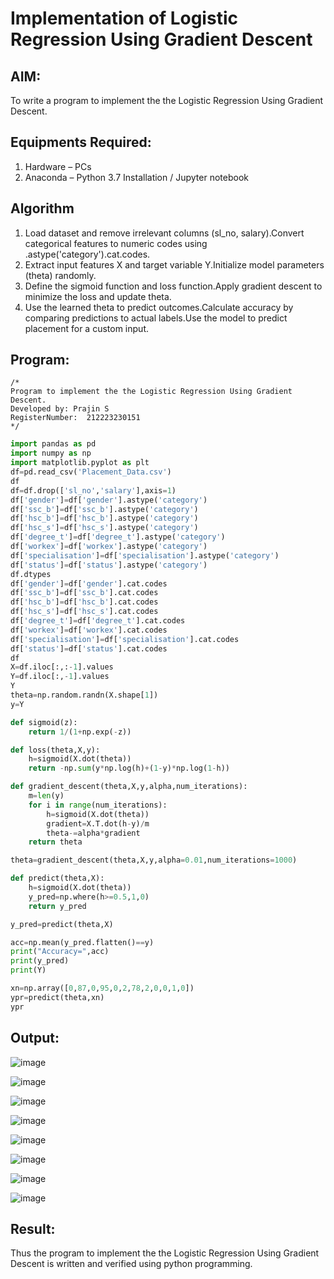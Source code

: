 # Implementation of Logistic Regression Using Gradient Descent

## AIM:
To write a program to implement the the Logistic Regression Using Gradient Descent.

## Equipments Required:
1. Hardware – PCs
2. Anaconda – Python 3.7 Installation / Jupyter notebook

## Algorithm
1. Load dataset and remove irrelevant columns (sl_no, salary).Convert categorical features to numeric codes using .astype('category').cat.codes.
2. Extract input features X and target variable Y.Initialize model parameters (theta) randomly.
3. Define the sigmoid function and loss function.Apply gradient descent to minimize the loss and update theta.
4. Use the learned theta to predict outcomes.Calculate accuracy by comparing predictions to actual labels.Use the model to predict placement for a custom input.

## Program:
```
/*
Program to implement the the Logistic Regression Using Gradient Descent.
Developed by: Prajin S
RegisterNumber:  212223230151
*/
```
```python
import pandas as pd
import numpy as np
import matplotlib.pyplot as plt
df=pd.read_csv('Placement_Data.csv')
df
df=df.drop(['sl_no','salary'],axis=1)
df['gender']=df['gender'].astype('category')
df['ssc_b']=df['ssc_b'].astype('category')
df['hsc_b']=df['hsc_b'].astype('category')
df['hsc_s']=df['hsc_s'].astype('category')
df['degree_t']=df['degree_t'].astype('category')
df['workex']=df['workex'].astype('category')
df['specialisation']=df['specialisation'].astype('category')
df['status']=df['status'].astype('category')
df.dtypes
df['gender']=df['gender'].cat.codes
df['ssc_b']=df['ssc_b'].cat.codes
df['hsc_b']=df['hsc_b'].cat.codes
df['hsc_s']=df['hsc_s'].cat.codes
df['degree_t']=df['degree_t'].cat.codes
df['workex']=df['workex'].cat.codes
df['specialisation']=df['specialisation'].cat.codes
df['status']=df['status'].cat.codes
df
X=df.iloc[:,:-1].values
Y=df.iloc[:,-1].values
Y
theta=np.random.randn(X.shape[1])
y=Y

def sigmoid(z):
    return 1/(1+np.exp(-z))

def loss(theta,X,y):
    h=sigmoid(X.dot(theta))
    return -np.sum(y*np.log(h)+(1-y)*np.log(1-h))

def gradient_descent(theta,X,y,alpha,num_iterations):
    m=len(y)
    for i in range(num_iterations):
        h=sigmoid(X.dot(theta))
        gradient=X.T.dot(h-y)/m
        theta-=alpha*gradient
    return theta

theta=gradient_descent(theta,X,y,alpha=0.01,num_iterations=1000)

def predict(theta,X):
    h=sigmoid(X.dot(theta))
    y_pred=np.where(h>=0.5,1,0)
    return y_pred

y_pred=predict(theta,X)

acc=np.mean(y_pred.flatten()==y)
print("Accuracy=",acc)
print(y_pred)
print(Y)

xn=np.array([0,87,0,95,0,2,78,2,0,0,1,0])
ypr=predict(theta,xn)
ypr
```


## Output:
![image](https://github.com/user-attachments/assets/e36f167f-939b-4135-be46-288c9ab817d8)

![image](https://github.com/user-attachments/assets/88c6f037-2556-4f0a-847b-7afb819c3623)


![image](https://github.com/user-attachments/assets/d5f446c3-4baf-4f2d-a2da-b06227e3cfe4)

![image](https://github.com/user-attachments/assets/350a2d1b-df23-491a-aa56-8c0b07655374)

![image](https://github.com/user-attachments/assets/ba55073c-90d0-4d1b-b329-132e8a06d9a0)

![image](https://github.com/user-attachments/assets/cfc80c17-14d1-46b7-b583-f16595a0df99)

![image](https://github.com/user-attachments/assets/cf9e4e43-1356-4c79-979f-7e54ff1b0ad2)

![image](https://github.com/user-attachments/assets/670f3710-e0a9-4eb2-9b80-11b6a5e6e4eb)

## Result:
Thus the program to implement the the Logistic Regression Using Gradient Descent is written and verified using python programming.

